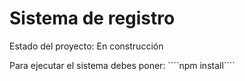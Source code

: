 <h1> Sistema de registro </h1>

  Estado del proyecto: En construcción

Para ejecutar el sistema debes poner:
´´´´npm install´´´´
